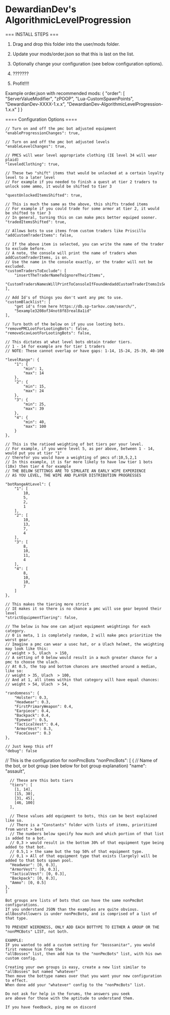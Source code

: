 # **DewardianDev's AlgorithmicLevelProgression**

=== INSTALL STEPS ===

1. Drag and drop this folder into the user/mods folder.
2. Update your mods/order.json so that this is last on the list.
3. Optionally change your configuration (see below configuration options).

4. ???????

5. Profit!!!!

Example order.json with recommended mods:
{
"order": [
"ServerValueModifier",
"zPOOP",
"Lua-CustomSpawnPoints",
"DewardianDev-XXXX-1.x.x",
"DewardianDev-AlgorithmicLevelProgression-1.x.x"
]
}

==== Configuration Options ====

    // Turn on and off the pmc bot adjusted equipment
    "enableProgressionChanges": true,

    // Turn on and off the pmc bot adjusted levels
    "enableLevelChanges": true,

    // PMCS will wear level appropriate clothing (IE level 34 will wear plaid)
    "leveledClothing": true,

    // These two "shift" items that would be unlocked at a certain loyalty level to a later level
    // For example if you needed to finish a quest at tier 2 traders to unlock some ammo, it would be shifted to tier 3

    "questUnlockedItemsShifted": true,

    // This is much the same as the above, this shifts traded items
    // For example if you could trade for some armor at tier 2, it would be shifted to tier 3
    // In general, turning this on can make pmcs better equiped sooner.
    "tradedItemsShifted": true,

    // Allows bots to use items from custom traders like Priscillu
    "addCustomTraderItems": false,

    // If the above item is selected, you can write the name of the trader to exclude before.
    // A note, the console will print the name of traders when addCustomTraderItems, is on.
    // Use the name in the console exactly, or the trader will not be excluded.
    "customTradersToExclude": [
        "insertTheTraderNameToIgnoreTheirItems",
        "CustomTradersNamesWillPrintToConsoleIfFoundAndaddCustomTraderItemsIsSetToTrue"
    ],

    // Add Id's of things you don't want any pmc to use.
    "customBlacklist": [
        "get id's from here https://db.sp-tarkov.com/search/",
        "5example3208of34not8f83real8a1id"
    ],

    // Turn both of the below on if you use looting bots.
    "removePMCLootForLootingBots": false,
    "removeScavLootForLootingBots": false,

    // This dictates at what level bots obtain trader tiers.
    // 1 - 14 for example are for tier 1 traders
    // NOTE: These cannot overlap or have gaps: 1-14, 15-24, 25-39, 40-100

    "levelRange": {
        "1": {
            "min": 1,
            "max": 14
        },
        "2": {
            "min": 15,
            "max": 24
        },
        "3": {
            "min": 25,
            "max": 39
        },
        "4": {
            "min": 40,
            "max": 100
        }
    },

    // This is the ratioed weighting of bot tiers per your level.
    // For example, if you were level 5, as per above, between 1 - 14, would put you at tier "1"
    // therefor you would have a weighting of pmcs of:10,5,2,1
    // In this example, it is far more likely to have low tier 1 bots (10x) then tier 4 for example
    // THE BELOW SETTINGS ARE TO SIMULATE AN EARLY WIPE EXPERIENCE
    // AS YOU LEVEL, THE WIPE AND PLAYER DISTRIBUTION PROGRESSES

    "botRangeAtLevel": {
        "1": [
            10,
            5,
            2,
            1
        ],
        "2": [
            10,
            13,
            7,
            4
        ],
        "3": [
            8,
            10,
            11,
            4
        ],
        "4": [
            8,
            10,
            10,
            7
        ]
    },

    // This makes the tiering more strict
    // IE makes it so there is no chance a pmc will use gear beyond their level
    "strictEquipmentTiering": false,

    // The below is how one can adjust equipment weightings for each category.
    // 0 is meta, 1 is completely random, 2 will make pmcs prioritize the worst gear.
    // Imagine a pmc can wear a usec hat, or a Ulach helmet, the weighting may look like this:
    // weight > 5, Ulach  > 150,
    // A setting of 0 below would result in a much greater chance for a pmc to choose the ulach.
    // At 0.5, the top and bottom chances are smoothed around a median, like so:
    // weight > 35, Ulach  > 100,
    // And at 1, all items within that category will have equal chances:
    // weight > 54, Ulach  > 54,

    "randomness": {
        "Holster": 0.3,
        "Headwear": 0.3,
        "FirstPrimaryWeapon": 0.4,
        "Earpiece": 0.4,
        "Backpack": 0.4,
        "Eyewear": 0.5,
        "TacticalVest": 0.4,
        "ArmorVest": 0.3,
        "FaceCover": 0.3
    },

    // Just keep this off
    "debug": false

// This is the configuration for nonPmcBots
"nonPmcBots": [
{
// Name of the bot, or bot group (see below for bot group explanation)
"name": "assault",

      // These are this bots tiers
      "tiers": [
        [1, 14],
        [15, 30],
        [31, 45],
        [46, 100]
      ],

      // These values add equipment to bots, this can be best explained like so.
      // There is a "Constants" folder with lists of items, prioritized from worst > best
      // The numbers below specify how much and which portion of that list is added to a bot.
      // 0,3 > would result in the bottom 30% of that equipment type being added to that bot.
      // 0.5,1 > the same but the top 50% of that equipment type.
      // 0,1 > All of that equipment type that exists (largely) will be added to that bots spawn pool.
      "Headwear": [0, 0.3],
      "ArmorVest": [0, 0.3],
      "TacticalVest": [0, 0.3],
      "Backpack": [0, 0.3],
      "Ammo": [0, 0.5]
    },
    ]

    Bot groups are lists of bots that can have the same nonPmcBot configurations.
    If you understand JSON than the examples are quite obvious.
    allBossFollowers is under nonPmcBots, and is comprised of a list of that type.

    TO PREVENT WIERDNESS, ONLY ADD EACH BOTTYPE TO EITHER A GROUP OR THE "nonPMCBots" LIST, not both.

    EXAMPLE:
    IF you wanted to add a custom setting for "bosssanitar", you would first remove him from the
    "allBosses" list, then add him to the "nonPmcBots" list, with his own custom config.

    Creating your own groups is easy, create a new list similar to "allBosses" but named "whatever"
    Then move the bottype names over that you want your new configuration to effect.
    When done add your "whatever" config to the "nonPmcBots" list.

    Do not ask for help in the forums, the answers you seek
    are above for those with the aptitude to understand them.

    If you have feedback, ping me on discord
